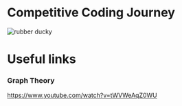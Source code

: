 # Competitive Coding Journey

<img align="center" alt="rubber ducky" src='https://user-images.githubusercontent.com/40695548/155602069-bab2102d-398b-4478-941c-d577f12a82a0.gif'/>

# Useful links

### Graph Theory
https://www.youtube.com/watch?v=tWVWeAqZ0WU
